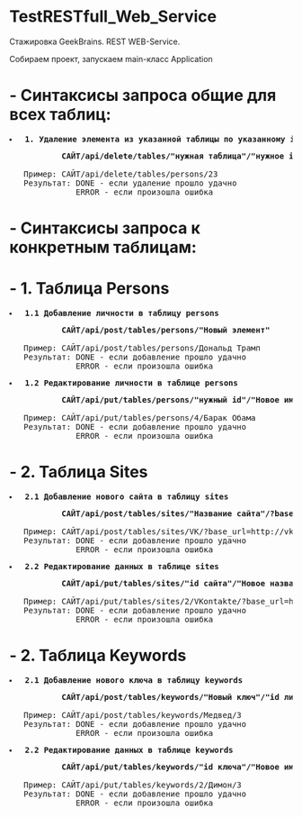 # TestRESTfull_Web_Service
Стажировка GeekBrains. REST WEB-Service.

Собираем проект, запускаем main-класс Application

# - Синтаксисы запроса общие для всех таблиц:
<pre><b><li> 1. Удаление элемента из указанной таблицы по указанному id</li></b></pre>
<pre><b>           САЙТ/api/delete/tables/"нужная таблица"/"нужное id"</b>

   Пример: САЙТ/api/delete/tables/persons/23
   Результат: DONE - если удаление прошло удачно
              ERROR - если произошла ошибка</pre>

# - Синтаксисы запроса к конкретным таблицам:
# -             1. Таблица Persons
<pre><b><li> 1.1 Добавление личности в таблицу persons</li></b></pre>
<pre><b>           САЙТ/api/post/tables/persons/"Новый элемент"</b>

   Пример: САЙТ/api/post/tables/persons/Дональд Трамп
   Результат: DONE - если добавление прошло удачно
              ERROR - если произошла ошибка</pre>
              
<pre><b><li> 1.2 Редактирование личности в таблице persons</li></b></pre>
<pre><b>           САЙТ/api/put/tables/persons/"нужный id"/"Новое имя элемента"</b>

   Пример: САЙТ/api/put/tables/persons/4/Барак Обама
   Результат: DONE - если добавление прошло удачно
              ERROR - если произошла ошибка</pre>
# -             2. Таблица Sites
<pre><b><li> 2.1 Добавление нового сайта в таблицу sites</li></b></pre>
<pre><b>           САЙТ/api/post/tables/sites/"Название сайта"/?base_url="Ссылка на сайт"</b>

   Пример: САЙТ/api/post/tables/sites/VK/?base_url=http://vk.com
   Результат: DONE - если добавление прошло удачно
              ERROR - если произошла ошибка</pre>
              
<pre><b><li> 2.2 Редактирование данных в таблице sites</li></b></pre>
<pre><b>           САЙТ/api/put/tables/sites/"id сайта"/"Новое название сайта"/?base_url="Новая ссылка на сайт"</b>

   Пример: САЙТ/api/put/tables/sites/2/VKontakte/?base_url=http://vkontakte.ru
   Результат: DONE - если добавление прошло удачно
              ERROR - если произошла ошибка</pre>
# -             2. Таблица Keywords
<pre><b><li> 2.1 Добавление нового ключа в таблицу keywords</li></b></pre>
<pre><b>           САЙТ/api/post/tables/keywords/"Новый ключ"/"id личности к которой привязать ключ"</b>

   Пример: САЙТ/api/post/tables/keywords/Медвед/3
   Результат: DONE - если добавление прошло удачно
              ERROR - если произошла ошибка</pre>
              
<pre><b><li> 2.2 Редактирование данных в таблице keywords</li></b></pre>
<pre><b>           САЙТ/api/put/tables/keywords/"id ключа"/"Новое имя ключа"/"новое id личности к которой привязать ключ"</b>

   Пример: САЙТ/api/put/tables/keywords/2/Димон/3
   Результат: DONE - если добавление прошло удачно
              ERROR - если произошла ошибка</pre>


